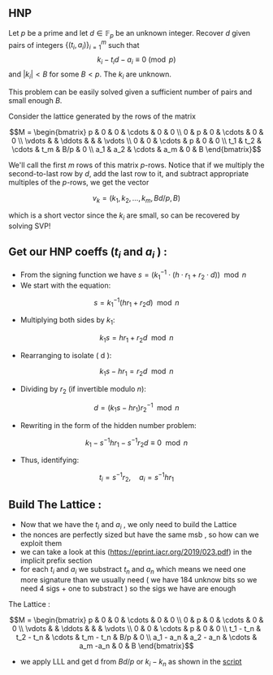 ## HNP


Let $p$ be a prime and let $d \in \mathbb{F}_p$ be an unknown integer. Recover $d$ given pairs of integers $\{ (t_i, a_i) \}_{i=1}^m$ such that
$$k_i - t_i d - a_i \equiv 0 \pmod p$$
and $|k_i| < B$ for some $B < p$. The $k_i$ are unknown.

This problem can be easily solved given a sufficient number of pairs and small enough $B$.

Consider the lattice generated by the rows of the matrix

$$M = \begin{bmatrix} p & 0 & 0 & \cdots & 0 & 0 \\ 0 & p & 0 & \cdots & 0 & 0 \\ \vdots &  & \ddots & & & \vdots \\ 0 & 0 & \cdots & p & 0 & 0 \\ t_1 & t_2 & \cdots & t_m & B/p & 0 \\ a_1 & a_2 & \cdots & a_m & 0 & B \end{bmatrix}$$

We'll call the first $m$ rows of this matrix $p$-rows. Notice that if we multiply the second-to-last row by $d$, add the last row to it, and subtract appropriate multiples of the $p$-rows, we get the vector

$$v_k = (k_1, k_2, \ldots, k_m, Bd/p, B)$$

which is a short vector since the $k_i$ are small, so can be recovered by solving SVP!

## Get our HNP coeffs ($t_i$ and $a_i$ ) :

- From the signing function we have $s = \left( k_1^{-1} \cdot (h \cdot r_1 + r_2 \cdot d) \right) \mod n$
- We start with the equation:

$$
s = k_1^{-1} (h r_1 + r_2 d) \mod n
$$

- Multiplying both sides by $k_1$:

$$
k_1 s = h r_1 + r_2 d \mod n
$$

- Rearranging to isolate \( d \):

$$
k_1 s - h r_1 = r_2 d \mod n
$$

- Dividing by $r_2$ (if invertible modulo $n$):

$$
d = (k_1 s - h r_1) r_2^{-1} \mod n
$$

- Rewriting in the form of the hidden number problem:

$$
k_1 - s^{-1} h r_1 - s^{-1} r_2 d \equiv 0 \mod n
$$

- Thus, identifying:

$$
t_i = s^{-1} r_2, \quad a_i = s^{-1} h r_1
$$



## Build The Lattice :

- Now that we have the $t_i$ and $a_i$ , we only need to build the Lattice 
- the nonces are perfectly sized but have the same msb , so how can we exploit them 
- we can take a look at this (https://eprint.iacr.org/2019/023.pdf) in the implicit prefix section 
- for each $t_i$ and $a_i$ we substract $t_n$ and $a_n$ which means we need one more signature than we usually need ( we have 184 unknow bits so we need 4 sigs + one to substract  ) so the sigs we have are enough

The Lattice :

$$M = \begin{bmatrix} p & 0 & 0 & \cdots & 0 & 0 \\ 0 & p & 0 & \cdots & 0 & 0 \\ \vdots &  & \ddots & & & \vdots \\ 0 & 0 & \cdots & p & 0 & 0 \\ t_1 - t_n & t_2 - t_n & \cdots & t_m - t_n & B/p & 0 \\ a_1 - a_n & a_2 - a_n & \cdots & a_m -a_n  & 0 & B \end{bmatrix}$$


- we apply LLL and get d from $Bd/p$  or  $k_i - k_n$ as shown in the [script](solution/sol.sage)


